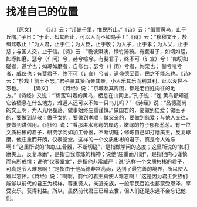 # 找准自己的位置
　　【原文】 
　　《诗》云：“邦畿千里，惟民所止。”《诗》云：“缗蛮黄鸟，止于丘隅。”子日：“于止，知其所止，可以人而不如鸟乎！”《诗》云：“穆穆文王，於缉熙敬止！”为人君，止于仁；为人臣，止于敬；为人子，止于孝；为人父，止于慈；与国人交，止于信。《诗》云：“瞻彼淇澳，绿竹猗猗。有斐君子，如切如磋，如琢如磨。瑟兮（亻闲）兮，赫兮喧兮。有斐君子，终不可（讠宣）兮！”如切如磋者，道学也；如琢如磨者，自修也；瑟兮（亻闲）兮者，恂栗也； 赫兮喧兮者，威仪也；有斐君子，终不可（讠宣）兮者，道盛德至善，民之不能忘也。《诗》云：“於戏！前王不忘。”君子贤其贤而亲其亲，小人乐其乐而利其利，此以没世不忘也。 
　　【译文】 
　　《诗经》说：“京城及其周围，都是老百姓向往的地方。”《诗经》又说：“‘绵蛮’叫着的黄鸟，栖息在山冈上。”孔子说：“连 黄鸟都知道它该栖息在什么地方，难道人还可以不如一只鸟儿吗？” 《诗经》说：“品德高尚的文王啊，为人光明磊落，做事始终庄重谨慎。”做国君的，要做到仁爱；做臣子的，要做到恭敬；做子女的，要做到孝顺；做父亲的，要做到慈爱；与他人交往，要做到讲信用。《诗经》说：“看那淇水弯弯的岸边，嫩绿的竹子郁郁葱葱。有一位文质彬彬的君子，研究学问如加工骨器，不断切磋；修炼自己如打磨美玉，反复琢磨。他庄重而开朗，仪表堂堂。这样的一个文质彬彬的君子，真是令人难忘啊！”这里所说的“如加工骨器，不断切磋”，是指做学问的态度；这里所说的“如打磨美玉，反复琢磨”，是指自我修炼的精神；说他“庄重而开朗”，是指他内心谨慎而有所戒惧；说他“仪表堂堂”，是指他非常威严；说“这样一个文质彬彬的君子，可真是令人难忘啊！”是指由于他品德非常高尚，达到了最完善的境界，所以使人难以忘怀。《诗经》说：“啊啊，前代的君王真使人难忘啊！”这是因为君主贵族们能够以前代的君王为榜样，尊重贤人，亲近亲族，一般平民百姓也都蒙受恩泽，享受安乐，获得利益。所以，虽然前代君王已经去世，但人们还是永远不会忘记他们。
 